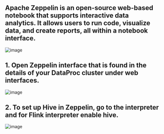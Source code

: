 ##  Apache Zeppelin is an open-source web-based notebook that supports interactive data analytics. It allows users to run code, visualize data, and create reports, all within a notebook interface.
![image](https://github.com/user-attachments/assets/57fd1c48-279e-4723-ae55-180f3cbf1e52)

## 1. Open Zeppelin interface that is found in the details of your DataProc cluster under web interfaces. 

![image](https://github.com/user-attachments/assets/4cc3f89d-f583-4289-867f-61d88c45ae0d)

## 2. To set up Hive in Zeppelin, go to the interpreter and for Flink  interpreter enable hive.

![image](https://github.com/user-attachments/assets/f2935e73-24f5-4dd6-8558-6585c34255e3)

